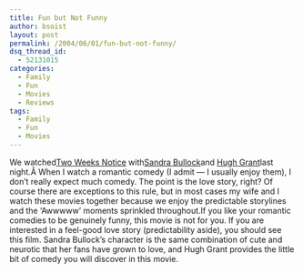 ```yaml
---
title: Fun but Not Funny
author: bsoist
layout: post
permalink: /2004/06/01/fun-but-not-funny/
dsq_thread_id:
  - 52131015
categories:
  - Family
  - Fun
  - Movies
  - Reviews
tags:
  - Family
  - Fun
  - Movies
---
```

We watched[Two Weeks Notice][1] with[Sandra Bullock][2]and [Hugh Grant][3]last night.Â When I watch a romantic comedy (I admit &#8212; I usually enjoy them), I don&#8217;t really expect much comedy. The point is the love story, right? Of course there are exceptions to this rule, but in most cases my wife and I watch these movies together because we enjoy the predictable storylines and the &#8216;Awwwww&#8217; moments sprinkled throughout.If you like your romantic comedies to be genuinely funny, this movie is not for you. If you are interested in a feel-good love story (predictability aside), you should see this film. Sandra Bullock&#8217;s character is the same combination of cute and neurotic that her fans have grown to love, and Hugh Grant provides the little bit of comedy you will discover in this movie.

 [1]: asin:B00008NRI8
 [2]: actor:Sandra%20Bullock
 [3]: actor:Hugh%20Grant
